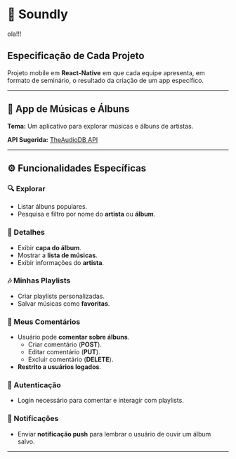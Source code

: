 # 📱 Soundly

ola!!!

## Especificação de Cada Projeto

Projeto mobile em **React-Native** em que cada equipe apresenta, em formato de seminário, o resultado da criação de um app específico.

---

## 🎵 App de Músicas e Álbuns

**Tema:** Um aplicativo para explorar músicas e álbuns de artistas.

**API Sugerida:** [TheAudioDB API](https://www.theaudiodb.com/)

---

## ⚙️ Funcionalidades Específicas

### 🔍 Explorar

- Listar álbuns populares.
- Pesquisa e filtro por nome do **artista** ou **álbum**.

### 📖 Detalhes

- Exibir **capa do álbum**.
- Mostrar a **lista de músicas**.
- Exibir informações do **artista**.

### 🎶 Minhas Playlists

- Criar playlists personalizadas.
- Salvar músicas como **favoritas**.

### 💬 Meus Comentários

- Usuário pode **comentar sobre álbuns**.
  - Criar comentário (**POST**).
  - Editar comentário (**PUT**).
  - Excluir comentário (**DELETE**).
- **Restrito a usuários logados**.

### 🔐 Autenticação

- Login necessário para comentar e interagir com playlists.

### 🔔 Notificações

- Enviar **notificação push** para lembrar o usuário de ouvir um álbum salvo.

---
